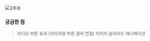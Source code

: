 ![2주차](https://user-images.githubusercontent.com/55133871/97825536-4cc43800-1d02-11eb-9045-541a16ccd352.png)

### 궁금한 점
> 라디오 버튼 효과 (이미지랑 버튼 클릭 연결)
> 이미지 슬라이드 애니메이션